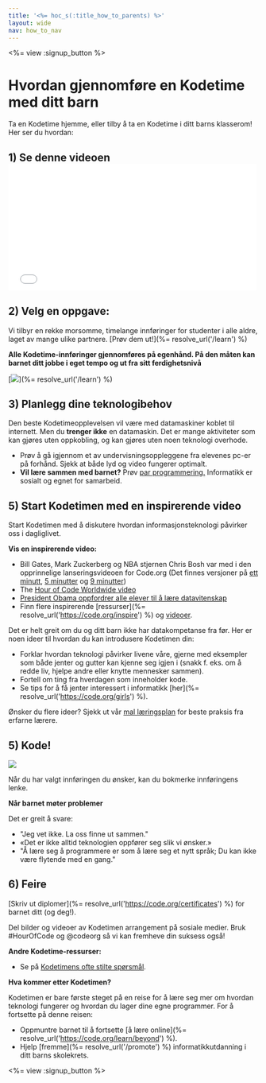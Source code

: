 ```yaml
---
title: '<%= hoc_s(:title_how_to_parents) %>'
layout: wide
nav: how_to_nav
---
```

<%= view :signup_button %>

# Hvordan gjennomføre en Kodetime med ditt barn

Ta en Kodetime hjemme, eller tilby å ta en Kodetime i ditt barns klasserom! Her ser du hvordan:

## 1) Se denne videoen <iframe width="500" height="255" src="//www.youtube.com/embed/SrnvvWDm73k" frameborder="0" allowfullscreen mark="crwd-mark"></iframe> 

## 2) Velg en oppgave:

Vi tilbyr en rekke morsomme, timelange innføringer for studenter i alle aldre, laget av mange ulike partnere. [Prøv dem ut!](%= resolve_url('/learn') %)

**Alle Kodetime-innføringer gjennomføres på egenhånd. På den måten kan barnet ditt jobbe i eget tempo og ut fra sitt ferdighetsnivå**

[![](/images/fit-700/tutorials.png)](%= resolve_url('/learn') %)

## 3) Planlegg dine teknologibehov

Den beste Kodetimeopplevelsen vil være med datamaskiner koblet til internett. Men du **trenger ikke** en datamaskin. Det er mange aktiviteter som kan gjøres uten oppkobling, og kan gjøres uten noen teknologi overhode.

- Prøv å gå igjennom et av undervisningsoppleggene fra elevenes pc-er på forhånd. Sjekk at både lyd og video fungerer optimalt.
- **Vil lære sammen med barnet?** Prøv [par programmering.](http://www.ncwit.org/resources/pair-programming-box-power-collaborative-learning) Informatikk er sosialt og egnet for samarbeid.

## 5) Start Kodetimen med en inspirerende video

Start Kodetimen med å diskutere hvordan informasjonsteknologi påvirker oss i dagliglivet.

**Vis en inspirerende video:**

- Bill Gates, Mark Zuckerberg og NBA stjernen Chris Bosh var med i den opprinnelige lanseringsvideoen for Code.org (Det finnes versjoner på [ett minutt](https://www.youtube.com/watch?v=qYZF6oIZtfc), [5 minutter](https://www.youtube.com/watch?v=nKIu9yen5nc) og [9 minutter](https://www.youtube.com/watch?v=dU1xS07N-FA))
- The [Hour of Code Worldwide video](https://www.youtube.com/watch?v=KsOIlDT145A)
- [President Obama oppfordrer alle elever til å lære datavitenskap](https://www.youtube.com/watch?v=6XvmhE1J9PY)
- Finn flere inspirerende [ressurser](%= resolve_url('https://code.org/inspire') %) og [videoer](https://www.youtube.com/playlist?list=PLzdnOPI1iJNfpD8i4Sx7U0y2MccnrNZuP).

Det er helt greit om du og ditt barn ikke har datakompetanse fra før. Her er noen ideer til hvordan du kan introdusere Kodetimen din:

- Forklar hvordan teknologi påvirker livene våre, gjerne med eksempler som både jenter og gutter kan kjenne seg igjen i (snakk f. eks. om å redde liv, hjelpe andre eller knytte mennesker sammen).
- Fortell om ting fra hverdagen som inneholder kode.
- Se tips for å få jenter interessert i informatikk [her](%= resolve_url('https://code.org/girls') %).

Ønsker du flere ideer? Sjekk ut vår [mal læringsplan](/files/AfterschoolEducatorLessonPlanOutline.docx) for beste praksis fra erfarne lærere.

## 5) Kode!

<img src="/images/fit-700/tutorial-short-link.png" />

Når du har valgt innføringen du ønsker, kan du bokmerke innføringens lenke.

**Når barnet møter problemer**

Det er greit å svare:

- "Jeg vet ikke. La oss finne ut sammen."
- «Det er ikke alltid teknologien oppfører seg slik vi ønsker.»
- "Å lære seg å programmere er som å lære seg et nytt språk; Du kan ikke være flytende med en gang."

## 6) Feire

[Skriv ut diplomer](%= resolve_url('https://code.org/certificates') %) for barnet ditt (og deg!).

Del bilder og videoer av Kodetimen arrangement på sosiale medier. Bruk #HourOfCode og @codeorg så vi kan fremheve din suksess også!

**Andre Kodetime-ressurser:**

- Se på [Kodetimens ofte stilte spørsmål](https://support.code.org/hc/en-us/categories/200147083-Hour-of-Code).

**Hva kommer etter Kodetimen?**

Kodetimen er bare første steget på en reise for å lære seg mer om hvordan teknologi fungerer og hvordan du lager dine egne programmer. For å fortsette på denne reisen:

- Oppmuntre barnet til å fortsette [å lære online](%= resolve_url('https://code.org/learn/beyond') %).
- Hjelp [fremme](%= resolve_url('/promote') %) informatikkutdanning i ditt barns skolekrets.

<%= view :signup_button %>